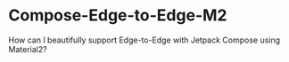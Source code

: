 # Compose-Edge-to-Edge-M2
How can I beautifully support Edge-to-Edge with Jetpack Compose using Material2?
